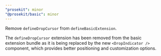 ```yaml
---
"prosekit": minor
"@prosekit/basic": minor
---
```


Remove `defineDropCursor` from `defineBasicExtension`.

The `defineDropCursor` extension has been removed from the basic extension bundle as it is being replaced by the new `<DropIndicator />` component, which provides better positioning and customization options.
